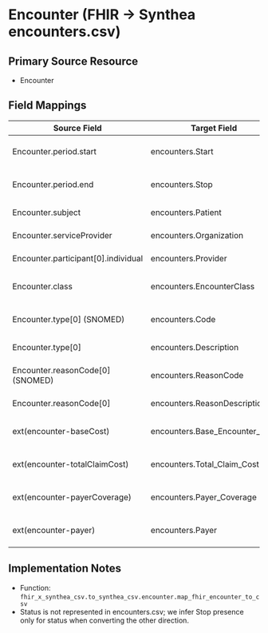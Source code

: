 # Encounter (FHIR → Synthea encounters.csv)

## Primary Source Resource
- Encounter

## Field Mappings
| Source Field | Target Field | Transform | Notes |
|--------------|--------------|-----------|-------|
| Encounter.period.start | encounters.Start | Parse FHIR datetime → Synthea format | Required |
| Encounter.period.end | encounters.Stop | Parse FHIR datetime → Synthea format | Optional |
| Encounter.subject | encounters.Patient | Extract reference id | Patient/{id} |
| Encounter.serviceProvider | encounters.Organization | Extract reference id | Organization/{id} |
| Encounter.participant[0].individual | encounters.Provider | Extract reference id | Practitioner/{id} |
| Encounter.class | encounters.EncounterClass | Map ActCode → Synthea string | ambulatory/emergency/inpatient/wellness/urgentcare |
| Encounter.type[0] (SNOMED) | encounters.Code | Extract coding by SNOMED system | Fallback to first coding |
| Encounter.type[0] | encounters.Description | Display or text fallback | |
| Encounter.reasonCode[0] (SNOMED) | encounters.ReasonCode | Extract coding by SNOMED system | Optional |
| Encounter.reasonCode[0] | encounters.ReasonDescription | Display or text fallback | Optional |
| ext(encounter-baseCost) | encounters.Base_Encounter_Cost | Extract extension valueDecimal | URL: `.../encounter-baseCost` |
| ext(encounter-totalClaimCost) | encounters.Total_Claim_Cost | Extract extension valueDecimal | URL: `.../encounter-totalClaimCost` |
| ext(encounter-payerCoverage) | encounters.Payer_Coverage | Extract extension valueDecimal | URL: `.../encounter-payerCoverage` |
| ext(encounter-payer) | encounters.Payer | Extract valueReference id | Organization/{id} |

## Implementation Notes
- Function: `fhir_x_synthea_csv.to_synthea_csv.encounter.map_fhir_encounter_to_csv`
- Status is not represented in encounters.csv; we infer Stop presence only for status when converting the other direction.
